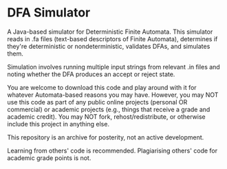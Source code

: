 DFA Simulator
==================================================================================================
A Java-based simulator for Deterministic Finite Automata. This simulator reads in .fa files (text-based
descriptors of Finite Automata), determines if they're deterministic or nondeterministic, validates DFAs,
and simulates them.

Simulation involves running multiple input strings from relevant .in files and noting whether the DFA produces
an accept or reject state.

You are welcome to download this code and play around with it for whatever Automata-based reasons you may have.
However, you may NOT use this code as part of any public online projects (personal OR commercial) or academic projects
(e.g., things that receive a grade and academic credit). You may NOT fork, rehost/redistribute, or otherwise include
this project in anything else.

This repository is an archive for posterity, not an active development.

Learning from others' code is recommended. Plagiarising others' code for academic grade points is not.